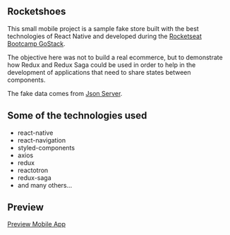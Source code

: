 ## Rocketshoes

 This small mobile project  is a sample fake store built with the best technologies of React Native and developed during  the [Rocketseat Bootcamp GoStack](https://rocketseat.com.br/bootcamp).

The objective here was not to build a real ecommerce, but to demonstrate how Redux and Redux Saga could be used in order to help in the development of applications that need to share states between components.

The fake data comes from [Json Server](https://github.com/typicode/json-server).

## Some of the technologies used

 - react-native
 - react-navigation
 - styled-components
 - axios
 - redux
 - reactotron
 - redux-saga
 - and many others...

## Preview
[Preview Mobile App](https://github.com/jairokoning/bootcamp-gostack-rocketseat-rocketshoes-mobile/blob/master/src/assets/preview.gif)
